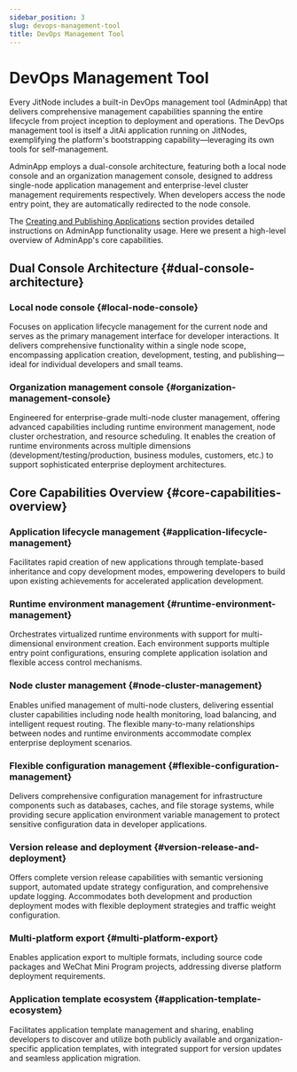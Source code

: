 ```yaml
---
sidebar_position: 3
slug: devops-management-tool
title: DevOps Management Tool
---
```


# DevOps Management Tool

Every JitNode includes a built-in DevOps management tool (AdminApp) that delivers comprehensive management capabilities spanning the entire lifecycle from project inception to deployment and operations. The DevOps management tool is itself a JitAi application running on JitNodes, exemplifying the platform's bootstrapping capability—leveraging its own tools for self-management.

AdminApp employs a dual-console architecture, featuring both a local node console and an organization management console, designed to address single-node application management and enterprise-level cluster management requirements respectively. When developers access the node entry point, they are automatically redirected to the node console.

The [Creating and Publishing Applications](../creating-and-publishing-applications) section provides detailed instructions on AdminApp functionality usage. Here we present a high-level overview of AdminApp's core capabilities.

## Dual Console Architecture {#dual-console-architecture}

### Local node console {#local-node-console}
Focuses on application lifecycle management for the current node and serves as the primary management interface for developer interactions. It delivers comprehensive functionality within a single node scope, encompassing application creation, development, testing, and publishing—ideal for individual developers and small teams.

### Organization management console {#organization-management-console}
Engineered for enterprise-grade multi-node cluster management, offering advanced capabilities including runtime environment management, node cluster orchestration, and resource scheduling. It enables the creation of runtime environments across multiple dimensions (development/testing/production, business modules, customers, etc.) to support sophisticated enterprise deployment architectures.

## Core Capabilities Overview {#core-capabilities-overview}

### Application lifecycle management {#application-lifecycle-management}
Facilitates rapid creation of new applications through template-based inheritance and copy development modes, empowering developers to build upon existing achievements for accelerated application development.

### Runtime environment management {#runtime-environment-management}
Orchestrates virtualized runtime environments with support for multi-dimensional environment creation. Each environment supports multiple entry point configurations, ensuring complete application isolation and flexible access control mechanisms.

### Node cluster management {#node-cluster-management}
Enables unified management of multi-node clusters, delivering essential cluster capabilities including node health monitoring, load balancing, and intelligent request routing. The flexible many-to-many relationships between nodes and runtime environments accommodate complex enterprise deployment scenarios.

### Flexible configuration management {#flexible-configuration-management}
Delivers comprehensive configuration management for infrastructure components such as databases, caches, and file storage systems, while providing secure application environment variable management to protect sensitive configuration data in developer applications.

### Version release and deployment {#version-release-and-deployment}
Offers complete version release capabilities with semantic versioning support, automated update strategy configuration, and comprehensive update logging. Accommodates both development and production deployment modes with flexible deployment strategies and traffic weight configuration.

### Multi-platform export {#multi-platform-export}
Enables application export to multiple formats, including source code packages and WeChat Mini Program projects, addressing diverse platform deployment requirements.

### Application template ecosystem {#application-template-ecosystem}
Facilitates application template management and sharing, enabling developers to discover and utilize both publicly available and organization-specific application templates, with integrated support for version updates and seamless application migration.
